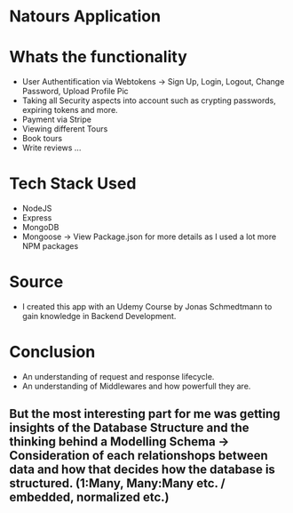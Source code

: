 # Natours Application

# Whats the functionality

- User Authentification via Webtokens
  -> Sign Up, Login, Logout, Change Password, Upload Profile Pic
- Taking all Security aspects into account such as crypting passwords, expiring tokens and more.
- Payment via Stripe
- Viewing different Tours
- Book tours
- Write reviews
  ...

# Tech Stack Used

- NodeJS
- Express
- MongoDB
- Mongoose
  -> View Package.json for more details as I used a lot more NPM packages

# Source

- I created this app with an Udemy Course by Jonas Schmedtmann to gain knowledge in Backend Development.

# Conclusion

- An understanding of request and response lifecycle.
- An understanding of Middlewares and how powerfull they are.

## But the most interesting part for me was getting insights of the Database Structure and the thinking behind a Modelling Schema -> Consideration of each relationshops between data and how that decides how the database is structured. (1:Many, Many:Many etc. / embedded, normalized etc.)
